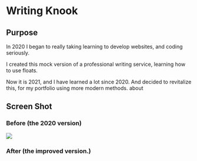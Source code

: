 # Writing Knook

## Purpose

In 2020 I began to really taking learning to develop websites, and coding seriously.

I created this mock version of a professional writing service, learning how to use floats.

Now it is 2021, and I have learned a lot since 2020. And decided to revitalize this, for my portfolio using more modern methods. about

## Screen Shot

### Before (the 2020 version)

![](./Writers-Knook-before.png)

### After (the improved version.)
